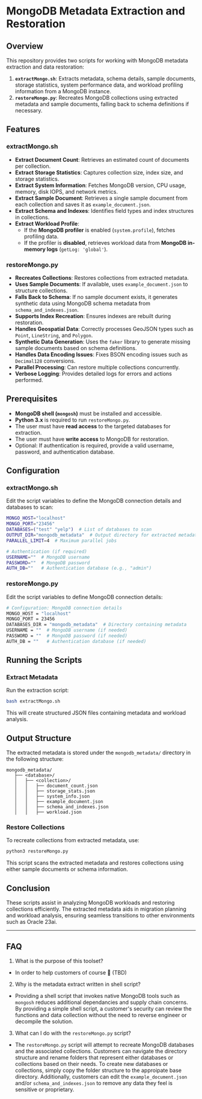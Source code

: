 # MongoDB Metadata Extraction and Restoration

## Overview
This repository provides two scripts for working with MongoDB metadata extraction and data restoration:

1. **`extractMongo.sh`**: Extracts metadata, schema details, sample documents, storage statistics, system performance data, and workload profiling information from a MongoDB instance.
2. **`restoreMongo.py`**: Recreates MongoDB collections using extracted metadata and sample documents, falling back to schema definitions if necessary.

## Features
### extractMongo.sh
- **Extract Document Count**: Retrieves an estimated count of documents per collection.
- **Extract Storage Statistics**: Captures collection size, index size, and storage statistics.
- **Extract System Information**: Fetches MongoDB version, CPU usage, memory, disk IOPS, and network metrics.
- **Extract Sample Document**: Retrieves a single sample document from each collection and saves it as `example_document.json`.
- **Extract Schema and Indexes**: Identifies field types and index structures in collections.
- **Extract Workload Profile**:
  - If the **MongoDB profiler** is enabled (`system.profile`), fetches profiling data.
  - If the profiler is **disabled**, retrieves workload data from **MongoDB in-memory logs** (`getLog: 'global'`).

### restoreMongo.py
- **Recreates Collections**: Restores collections from extracted metadata.
- **Uses Sample Documents**: If available, uses `example_document.json` to structure collections.
- **Falls Back to Schema**: If no sample document exists, it generates synthetic data using MongoDB schema metadata from `schema_and_indexes.json`.
- **Supports Index Recreation**: Ensures indexes are rebuilt during restoration.
- **Handles Geospatial Data**: Correctly processes GeoJSON types such as `Point`, `LineString`, and `Polygon`.
- **Synthetic Data Generation**: Uses the `faker` library to generate missing sample documents based on schema definitions.
- **Handles Data Encoding Issues**: Fixes BSON encoding issues such as `Decimal128` conversions.
- **Parallel Processing**: Can restore multiple collections concurrently.
- **Verbose Logging**: Provides detailed logs for errors and actions performed.

## Prerequisites
- **MongoDB shell (`mongosh`)** must be installed and accessible.
- **Python 3.x** is required to run `restoreMongo.py`.
- The user must have **read access** to the targeted databases for extraction.
- The user must have **write access** to MongoDB for restoration.
- Optional: If authentication is required, provide a valid username, password, and authentication database.

## Configuration
### extractMongo.sh
Edit the script variables to define the MongoDB connection details and databases to scan:

```bash
MONGO_HOST="localhost"
MONGO_PORT="23456"
DATABASES=("test" "yelp")  # List of databases to scan
OUTPUT_DIR="mongodb_metadata"  # Output directory for extracted metadata
PARALLEL_LIMIT=4  # Maximum parallel jobs

# Authentication (if required)
USERNAME=""  # MongoDB username
PASSWORD=""  # MongoDB password
AUTH_DB=""   # Authentication database (e.g., "admin")
```

### restoreMongo.py
Edit the script variables to define MongoDB connection details:

```bash
# Configuration: MongoDB connection details
MONGO_HOST = "localhost"
MONGO_PORT = 23456
DATABASES_DIR = "mongodb_metadata"  # Directory containing metadata
USERNAME = ""  # MongoDB username (if needed)
PASSWORD = ""  # MongoDB password (if needed)
AUTH_DB = ""   # Authentication database (if needed)

```

## Running the Scripts
### Extract Metadata
Run the extraction script:
```bash
bash extractMongo.sh
```
This will create structured JSON files containing metadata and workload analysis.

## Output Structure
The extracted metadata is stored under the `mongodb_metadata/` directory in the following structure:
```
mongodb_metadata/
   ├── <database>/
   │   ├── <collection>/
   │   │   ├── document_count.json
   │   │   ├── storage_stats.json
   │   │   ├── system_info.json
   │   │   ├── example_document.json
   │   │   ├── schema_and_indexes.json
   │   │   ├── workload.json
```

### Restore Collections
To recreate collections from extracted metadata, use:
```bash
python3 restoreMongo.py
```
This script scans the extracted metadata and restores collections using either sample documents or schema information.


## Conclusion
These scripts assist in analyzing MongoDB workloads and restoring collections efficiently. The extracted metadata aids in migration planning and workload analysis, ensuring seamless transitions to other environments such as Oracle 23ai.

---
## FAQ
1. What is the purpose of this toolset?
  - In order to help customers of course 🦄 (TBD)
2.  Why is the metadata extract written in shell script?
  - Providing a shell script that invokes native MongoDB tools such as `mongosh` reduces additional dependancies and supply chain concerns. By providing a simple shell script, a customer's security can review the functions and data collection without the need to reverse engineer or decompile the solution.
3.  What can I do with the `restoreMongo.py` script?
  - The `restoreMongo.py` script will attempt to recreate MongoDB databases and the associated collections. Customers can navigate the directory structure and rename folders that represent either databases or collections based on their needs. To create new databases or collections, simply copy the folder structure to the approipate base directory. Additionally, customers can edit the `example_document.json` and/or `schema_and_indexes.json` to remove any data they feel is sensitive or proprietary.


